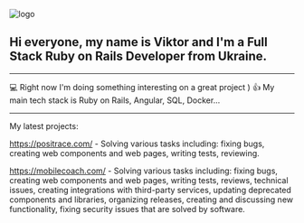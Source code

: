 ![logo](https://github.com/Viktor-Ivliev/Viktor-Ivliev/assets/6106270/53aa5f70-1fcb-4c85-b4e8-9d3af338a48d)


## Hi everyone, my name is Viktor and I'm a Full Stack Ruby on Rails Developer from Ukraine.


----

💻 Right now I'm doing something interesting on a great project )
👍 My main tech stack is Ruby on Rails, Angular, SQL, Docker...

----

My latest projects:

https://positrace.com/ - Solving various tasks including: fixing bugs, creating web components and web pages, writing tests, reviewing. 

https://mobilecoach.com/ - Solving various tasks including: fixing bugs, creating web components and web pages, writing tests, reviews, technical issues, creating integrations with third-party services, updating deprecated components and libraries, organizing releases, creating and discussing new functionality, fixing security issues that are solved by software.

